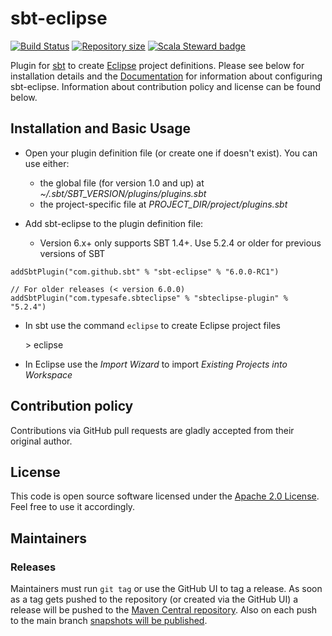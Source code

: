 # sbt-eclipse

[![Build Status](https://github.com/sbt/sbt-eclipse/actions/workflows/build-test.yml/badge.svg)](https://github.com/sbt/sbt-eclipse/actions/workflows/build-test.yml)
[![Repository size](https://img.shields.io/github/repo-size/sbt/sbt-eclipse.svg?logo=git)](https://github.com/sbt/sbt-eclipse)
[![Scala Steward badge](https://img.shields.io/badge/Scala_Steward-helping-blue.svg?style=flat&logo=data:image/png;base64,iVBORw0KGgoAAAANSUhEUgAAAA4AAAAQCAMAAAARSr4IAAAAVFBMVEUAAACHjojlOy5NWlrKzcYRKjGFjIbp293YycuLa3pYY2LSqql4f3pCUFTgSjNodYRmcXUsPD/NTTbjRS+2jomhgnzNc223cGvZS0HaSD0XLjbaSjElhIr+AAAAAXRSTlMAQObYZgAAAHlJREFUCNdNyosOwyAIhWHAQS1Vt7a77/3fcxxdmv0xwmckutAR1nkm4ggbyEcg/wWmlGLDAA3oL50xi6fk5ffZ3E2E3QfZDCcCN2YtbEWZt+Drc6u6rlqv7Uk0LdKqqr5rk2UCRXOk0vmQKGfc94nOJyQjouF9H/wCc9gECEYfONoAAAAASUVORK5CYII=)](https://scala-steward.org)

Plugin for [sbt](https://github.com/sbt/sbt) to create [Eclipse](http://www.eclipse.org/) project definitions. Please see below for installation details and the [Documentation](http://github.com/sbt/sbt-eclipse/wiki/) for information about configuring sbt-eclipse. Information about contribution policy and license can be found below.

Installation and Basic Usage
---------------------

- Open your plugin definition file (or create one if doesn't exist). You can use either:

  - the global file (for version 1.0 and up) at *~/.sbt/SBT_VERSION/plugins/plugins.sbt*
  - the project-specific file at *PROJECT_DIR/project/plugins.sbt*

- Add sbt-eclipse to the plugin definition file:

  - Version 6.x+ only supports SBT 1.4+. Use 5.2.4 or older for previous versions of SBT

```
addSbtPlugin("com.github.sbt" % "sbt-eclipse" % "6.0.0-RC1")

// For older releases (< version 6.0.0)
addSbtPlugin("com.typesafe.sbteclipse" % "sbteclipse-plugin" % "5.2.4")
```

- In sbt use the command `eclipse` to create Eclipse project files

    &gt; eclipse

- In Eclipse use the *Import Wizard* to import *Existing Projects into Workspace*

Contribution policy
-------------------

Contributions via GitHub pull requests are gladly accepted from their original author.


License
-------

This code is open source software licensed under the [Apache 2.0 License](http://www.apache.org/licenses/LICENSE-2.0.html). Feel free to use it accordingly.

Maintainers
-------------------

### Releases

Maintainers must run `git tag` or use the GitHub UI to tag a release. As soon as a tag gets pushed to the repository (or created via the GitHub UI) a release will be pushed to the [Maven Central repository](https://repo1.maven.org/maven2/com/github/sbt/). Also on each push to the main branch [snapshots will be published](https://oss.sonatype.org/content/repositories/snapshots/com/github/sbt/).
